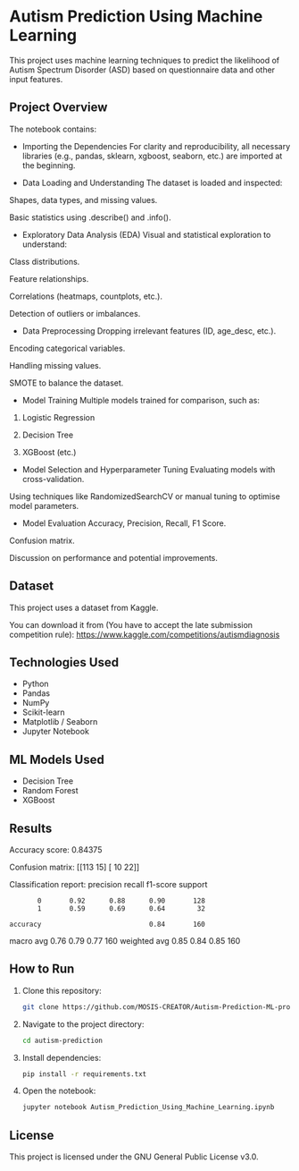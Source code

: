 # Autism Prediction Using Machine Learning

This project uses machine learning techniques to predict the likelihood of Autism Spectrum Disorder (ASD) based on questionnaire data and other input features.

## Project Overview

The notebook contains:

- Importing the Dependencies
For clarity and reproducibility, all necessary libraries (e.g., pandas, sklearn, xgboost, seaborn, etc.) are imported at the beginning.

- Data Loading and Understanding
The dataset is loaded and inspected:

Shapes, data types, and missing values.

Basic statistics using .describe() and .info().

- Exploratory Data Analysis (EDA)
Visual and statistical exploration to understand:

Class distributions.

Feature relationships.

Correlations (heatmaps, countplots, etc.).

Detection of outliers or imbalances.

- Data Preprocessing
Dropping irrelevant features (ID, age_desc, etc.).

Encoding categorical variables.

Handling missing values.

SMOTE to balance the dataset.

- Model Training
Multiple models trained for comparison, such as:

1. Logistic Regression

2. Decision Tree

3. XGBoost (etc.)

- Model Selection and Hyperparameter Tuning
Evaluating models with cross-validation.

Using techniques like RandomizedSearchCV or manual tuning to optimise model parameters.

- Model Evaluation
Accuracy, Precision, Recall, F1 Score.

Confusion matrix.

Discussion on performance and potential improvements.

## Dataset

This project uses a dataset from Kaggle.

You can download it from (You have to accept the late submission competition rule): https://www.kaggle.com/competitions/autismdiagnosis

## Technologies Used

- Python
- Pandas
- NumPy
- Scikit-learn
- Matplotlib / Seaborn
- Jupyter Notebook

## ML Models Used

- Decision Tree
- Random Forest
- XGBoost

## Results

Accuracy score:
 0.84375

Confusion matrix:
 [[113  15]
 [ 10  22]]

Classification report:
               precision    recall  f1-score   support

           0       0.92      0.88      0.90       128
           1       0.59      0.69      0.64        32

    accuracy                           0.84       160
   macro avg       0.76      0.79      0.77       160
weighted avg       0.85      0.84      0.85       160

## How to Run

1. Clone this repository:
   ```bash
   git clone https://github.com/MOSIS-CREATOR/Autism-Prediction-ML-project
   ```
2. Navigate to the project directory:
   ```bash
   cd autism-prediction
   ```
3. Install dependencies:
   ```bash
   pip install -r requirements.txt
   ```
4. Open the notebook:
   ```bash
   jupyter notebook Autism_Prediction_Using_Machine_Learning.ipynb
   ```

## License

This project is licensed under the GNU General Public License v3.0.
